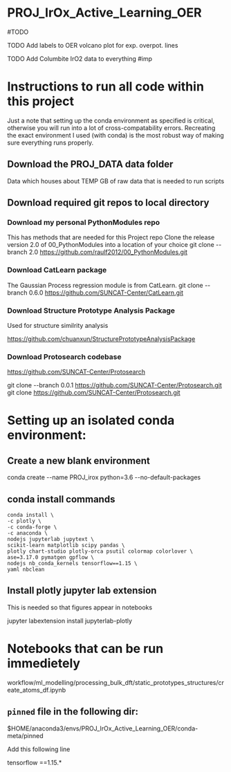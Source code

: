 # PROJ_IrOx_Active_Learning_OER

#TODO

TODO Add labels to OER volcano plot for exp. overpot. lines

TODO Add Columbite IrO2 data to everything #imp


























# Instructions to run all code within this project

Just a note that setting up the conda environment as specified is critical, otherwise you will run into a lot of cross-compatability errors. Recreating the exact environment I used (with conda) is the most robust way of making sure everything runs properly.


## Download the PROJ_DATA data folder

Data which houses about TEMP GB of raw data that is needed to run scripts




## Download required git repos to local directory

### Download my personal PythonModules repo
This has methods that are needed for this Project repo
Clone the release version 2.0 of 00_PythonModules into a location of your choice
git clone --branch 2.0 https://github.com/raulf2012/00_PythonModules.git

### Download CatLearn package
The Gaussian Process regression module is from CatLearn.
git clone --branch 0.6.0 https://github.com/SUNCAT-Center/CatLearn.git

### Download Structure Prototype Analysis Package
Used for structure similrity analysis

https://github.com/chuanxun/StructurePrototypeAnalysisPackage

### Download Protosearch codebase

https://github.com/SUNCAT-Center/Protosearch

git clone --branch 0.0.1 https://github.com/SUNCAT-Center/Protosearch.git
git clone https://github.com/SUNCAT-Center/Protosearch.git


# Setting up an isolated conda environment:



## Create a new blank environment

conda create --name PROJ_irox python=3.6 --no-default-packages



## conda install commands
    conda install \
    -c plotly \
    -c conda-forge \
    -c anaconda \
    nodejs jupyterlab jupytext \
    scikit-learn matplotlib scipy pandas \
    plotly chart-studio plotly-orca psutil colormap colorlover \
    ase=3.17.0 pymatgen gpflow \
    nodejs nb_conda_kernels tensorflow==1.15 \
    yaml nbclean

## Install plotly jupyter lab extension

This is needed so that figures appear in notebooks

jupyter labextension install jupyterlab-plotly






# Notebooks that can be run immedietely

workflow/ml_modelling/processing_bulk_dft/static_prototypes_structures/create_atoms_df.ipynb































## `pinned` file in the following dir:

$HOME/anaconda3/envs/PROJ_IrOx_Active_Learning_OER/conda-meta/pinned

Add this following line

tensorflow ==1.15.*
